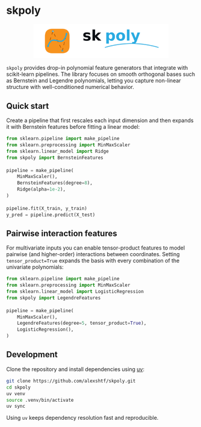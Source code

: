 # skpoly

<p align="center">
  <img src="https://raw.githubusercontent.com/alexshtf/skpoly/refs/heads/master/skpoly_bernstein_badge_light.png" alt="skpoly logo" width="360" />
</p>

`skpoly` provides drop-in polynomial feature generators that integrate with scikit-learn pipelines. The library focuses on smooth orthogonal bases such as Bernstein and Legendre polynomials, letting you capture non-linear structure with well-conditioned numerical behavior.

## Quick start

Create a pipeline that first rescales each input dimension and then expands it with Bernstein features before fitting a linear model:

```python
from sklearn.pipeline import make_pipeline
from sklearn.preprocessing import MinMaxScaler
from sklearn.linear_model import Ridge
from skpoly import BernsteinFeatures

pipeline = make_pipeline(
    MinMaxScaler(),
    BernsteinFeatures(degree=8),
    Ridge(alpha=1e-2),
)

pipeline.fit(X_train, y_train)
y_pred = pipeline.predict(X_test)
```

## Pairwise interaction features

For multivariate inputs you can enable tensor-product features to model pairwise (and higher-order) interactions between coordinates. Setting `tensor_product=True` expands the basis with every combination of the univariate polynomials:

```python
from sklearn.pipeline import make_pipeline
from sklearn.preprocessing import MinMaxScaler
from sklearn.linear_model import LogisticRegression
from skpoly import LegendreFeatures

pipeline = make_pipeline(
    MinMaxScaler(),
    LegendreFeatures(degree=5, tensor_product=True),
    LogisticRegression(),
)
```

## Development

Clone the repository and install dependencies using [uv](https://github.com/astral-sh/uv):

```bash
git clone https://github.com/alexshtf/skpoly.git
cd skpoly
uv venv
source .venv/bin/activate
uv sync
```

Using `uv` keeps dependency resolution fast and reproducible.
